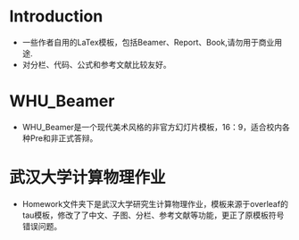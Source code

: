# Introduction
- 一些作者自用的LaTex模板，包括Beamer、Report、Book,请勿用于商业用途.
- 对分栏、代码、公式和参考文献比较友好。
# WHU_Beamer
- WHU_Beamer是一个现代美术风格的非官方幻灯片模板，16：9，适合校内各种Pre和非正式答辩。
# 武汉大学计算物理作业
- Homework文件夹下是武汉大学研究生计算物理作业，模板来源于overleaf的tau模板，修改了了中文、子图、分栏、参考文献等功能，更正了原模板符号错误问题。

